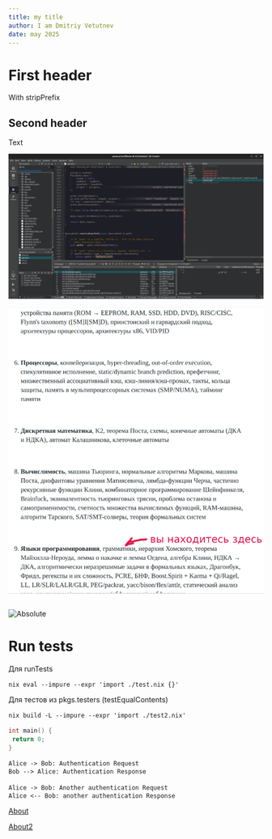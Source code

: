 ```yaml
---
title: my title
author: I am Dmitriy Vetutnev
date: may 2025
---
```


# First header

With stripPrefix

## Second header

Text

![](dir/nix_hacking_1.png)

![PIC2](you_are_here.png)

![Absolute](https://kysa.me/content/images/size/w1600/2023/10/nix_hacking_1.png)


# Run tests

Для runTests

```
nix eval --impure --expr 'import ./test.nix {}'
```

Для тестов из pkgs.testers (testEqualContents)

```
nix build -L --impure --expr 'import ./test2.nix'
```

```cpp
int main() {
 return 0;
}
```

```plantuml
Alice -> Bob: Authentication Request
Bob --> Alice: Authentication Response

Alice -> Bob: Another authentication Request
Alice <-- Bob: another authentication Response
```


[About](pages/about.md)

[About2](pages/about.md)


